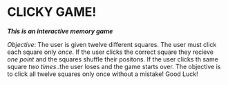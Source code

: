 # CLICKY GAME!

***This is an interactive memory game***

_Objective_: 
    The user is given twelve different squares. The user must click each square only *once*. If the user clicks the correct square they recieve *one point* and the squares shuffle their positons. If the user clicks th same square *two times*..the user loses and the game starts over. The objective is to click all twelve squares only once without a mistake! Good Luck!